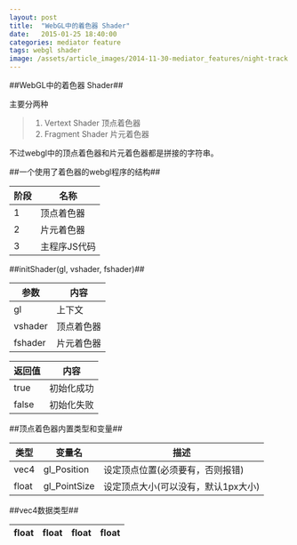 ```yaml
---
layout: post
title:  "WebGL中的着色器 Shader"
date:   2015-01-25 18:40:00
categories: mediator feature
tags: webgl shader
image: /assets/article_images/2014-11-30-mediator_features/night-track.JPG
---
```

##WebGL中的着色器 Shader##

主要分两种
> 1. Vertext Shader 顶点着色器
> 2. Fragment Shader 片元着色器

不过webgl中的顶点着色器和片元着色器都是拼接的字符串。


##一个使用了着色器的webgl程序的结构##

|阶段|名称|
|---|---|
|1|顶点着色器|
|2|片元着色器|
|3|主程序JS代码|


##initShader(gl, vshader, fshader)##

|参数|内容|
|---|---|
|gl|上下文|
|vshader|顶点着色器|
|fshader|片元着色器|


|返回值|内容|
|---|---|
|true|初始化成功|
|false|初始化失败|

##顶点着色器内置类型和变量##

|类型 |变量名|描述|
|---|---|---|
|vec4 |gl_Position |设定顶点位置(必须要有，否则报错)|
|float|gl_PointSize|设定顶点大小(可以没有，默认1px大小)|


##vec4数据类型##

|float|float|float|float|
|---|---|---|---|

